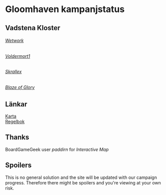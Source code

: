 # Gloomhaven kampanjstatus

## Vadstena Kloster
###### [Wetwork](allfathr.github.io/cragheart.pdf)

###### [Voldermort1](allfathr.github.io/tinkerer.pdf)

###### [Skrallex](allfathr.github.io/mindthief.pdf)

###### [Blaze of Glory](allfathr.github.io/spellweaver.pdf)

## Länkar
[Karta](allfathr.github.io/Interactive-map.pdf)  
[Regelbok](https://drive.google.com/open?id=10Sjmjdyc2Fan62Ubi1LsHXtTz2r5wU-o)

## Thanks
BoardGameGeek user *paddirn* for *Interactive Map* 

## Spoilers
This is no general solution and the site will be updated with our campaign progress. Therefore there might be spoilers and you're viewing at your own risk.
